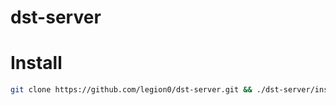 # dst-server

# Install

```sh
git clone https://github.com/legion0/dst-server.git && ./dst-server/install.sh
```
